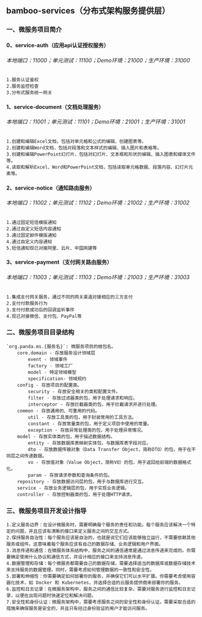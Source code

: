 ## bamboo-services（分布式架构服务提供层）

### 一、微服务项目简介
#### 0、service-auth（应用api认证授权服务）
###### 本地端口：11000；单元测试：11100；Demo环境：21000；生产环境：31000
    1.服务认证鉴权
    2.服务监控检查
    3.分布式服务统一网关
#### 1、service-document（文档处理服务）
###### 本地端口：11001；单元测试：11101；Demo环境：21001；生产环境：31001
    1.创建和编辑Excel文档，包括对单元格和公式的编辑、创建图表等。
    2.创建和编辑Word文档，包括对段落和文本样式的编辑、插入图片和表格等。
    3.创建和编辑PowerPoint幻灯片，包括对幻灯片、文本框和形状的编辑、插入图表和媒体文件等。
    4.读取和解析Excel、Word和PowerPoint文档，包括读取单元格数据、段落内容、幻灯片元素等。
#### 2、service-notice（通知路由服务）
###### 本地端口：11002；单元测试：11102；Demo环境：21002；生产环境：31002
    1.通过固定短信模版通知
    2.通过自定义短信内容通知
    3.通过固定邮件模版通知
    4.通过自定义内容通知
    5.短信通知现已对接阿里、云片、中国网建等
#### 3、service-payment（支付网关路由服务）
###### 本地端口：11003；单元测试：11103；Demo环境：21003；生产环境：31003
    1.集成支付网关服务，通过不同的网关渠道对接相应的三方支付
    2.支付付款服务行为
    3.支付付款成功后的回调监听事件
    4.现已对接微信、支付包、PayPal等

### 二、微服务项目目录结构
    `org.panda.ms.{服务名}`: 微服务项目的根包名。
        core.domain - 存放服务设计领域层
            event - 领域事件
            factory - 领域工厂
            model - 特定领域模型
            specification- 领域规约
        config - 存放项目的配置类。
            security - 存放安全相关的类和配置文件。
            filter - 存放过滤器类的包，用于处理请求和响应。
            interceptor - 存放拦截器类的包，用于拦截请求并进行处理。
        common - 存放通用的、可重用的代码。
            util - 存放工具类的包，用于封装常用的工具方法。
            constant - 存放常量类的包，用于定义项目中使用的常量。
            exception - 存放异常处理类的包，用于处理异常情况。
        model - 存放实体类的包，用于描述数据结构。
            entity - 存放数据库表映射实体包，与数据库表字段对应。
            dto - 存放数据传输对象（Data Transfer Object，简称DTO）的包，用于在不同层之间传递数据。
            vo - 存放值对象（Value Object，简称VO）的包，用于返回给前端的数据格式化。
            param - 存放请求参数和查询条件的包。
        repository - 存放数据访问层的包，用于与数据库进行交互。
        service - 存放业务逻辑层的包，用于实现业务逻辑。
        controller - 存放控制器类的包，用于处理HTTP请求。

### 三、微服务项目开发设计指导
    1.定义服务边界：在设计微服务时，需要明确每个服务的责任和功能。每个服务应该解决一个特定的问题，并且应该有清晰的接口来定义服务之间的交互方式。
    2.保持服务自治性：每个服务应该是自治的，也就是说它们应该能够独立运行，不需要依赖其他服务或组件。这意味着每个服务应该有自己的数据存储、业务逻辑和用户界面。
    3.消息传递和通信：在微服务体系结构中，服务之间的通信通常是通过消息传递来完成的。你需要确定使用什么协议和通信方式，并设计相应的接口来支持消息传递。
    4.数据管理和存储：每个微服务都需要自己的数据存储，需要选择适当的数据库或数据存储技术来支持服务的数据管理。同时，需要考虑如何管理数据的一致性和安全性。
    5.部署和伸缩性：你需要确定如何部署你的服务，并确保它们可以水平扩展。你需要考虑使用容器化技术，如 Docker 和 Kubernetes，并选择合适的云服务提供商来部署你的服务。
    6.监控和日志记录：在微服务架构中，服务之间的通信比较复杂，需要对服务进行监控和日志记录，以便在出现问题时快速定位和解决问题。
    7.安全性和身份认证：微服务架构中，需要考虑服务之间的安全性和身份认证。需要采取合适的措施来确保服务是安全的，并且只有经过身份验证的用户才能访问服务。
